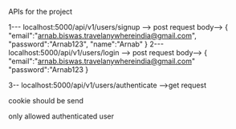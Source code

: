APIs for the project

1---  localhost:5000/api/v1/users/signup  --> post request 
body--> {
    "email":"arnab.biswas.travelanywhereindia@gmail.com",
    "password":"Arnab123",
    "name":"Arnab"
}
2---  localhost:5000/api/v1/users/login   --> post request
body--> {
      "email":"arnab.biswas.travelanywhereindia@gmail.com"
      "password":"Arnab123
}

3-- localhost:5000/api/v1/users/authenticate   -->get request

cookie should be send

only allowed authenticated user

